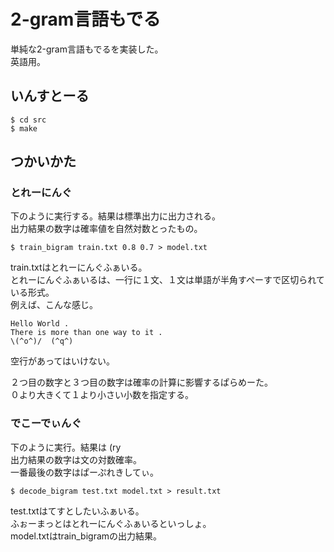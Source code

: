 # 2-gram言語もでる
単純な2-gram言語もでるを実装した。  
英語用。

## いんすとーる

```
$ cd src
$ make
```

## つかいかた

### とれーにんぐ
下のように実行する。結果は標準出力に出力される。  
出力結果の数字は確率値を自然対数とったもの。

```
$ train_bigram train.txt 0.8 0.7 > model.txt
```
train.txtはとれーにんぐふぁいる。  
とれーにんぐふぁいるは、一行に１文、１文は単語が半角すぺーすで区切られている形式。  
例えば、こんな感じ。


    Hello World .
    There is more than one way to it .
    \(^o^)/  (^q^)

空行があってはいけない。

２つ目の数字と３つ目の数字は確率の計算に影響するぱらめーた。  
０より大きくて１より小さい小数を指定する。

### でこーでぃんぐ
下のように実行。結果は (ry  
出力結果の数字は文の対数確率。  
一番最後の数字はぱーぷれきしてぃ。

```
$ decode_bigram test.txt model.txt > result.txt
```

test.txtはてすとしたいふぁいる。  
ふぉーまっとはとれーにんぐふぁいるといっしょ。  
model.txtはtrain_bigramの出力結果。

